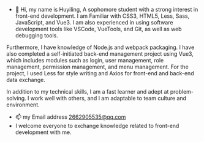 

- 👋 Hi, my name is Huyiling, A sophomore student with a strong interest in front-end development. I am Familiar with CSS3, HTML5, Less, Sass, JavaScript, and Vue3. I am also experienced in using software development tools like VSCode, VueTools, and Git, as well as web debugging tools.

Furthermore, I have knowledge of Node.js and webpack packaging. I have also completed a self-initiated back-end management project using Vue3, which includes modules such as login, user management, role management, permission management, and menu management. For the project, I used Less for style writing and Axios for front-end and back-end data exchange.

In addition to my technical skills, I am a fast learner and adept at problem-solving. I work well with others, and I am adaptable to team culture and environment.
 - 📫 my Email address 2662905535@qq.com 
 - I welcome everyone to exchange knowledge related to front-end development with me.
<!---
Huyiling/YL is a ✨ special ✨ repository because its `README.md` (this file) appears on your GitHub profile.
You can click the Preview link to take a look at your changes.
--->
